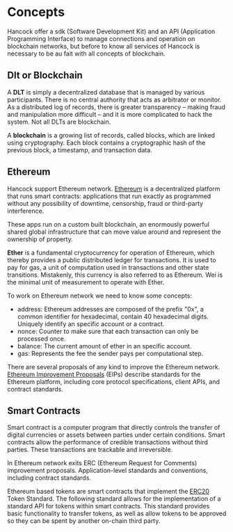 # Concepts

Hancock offer a sdk (Software Development Kit) and an API (Application Programming Interface) to manage connections and operation on blockchain networks, but before to know all services of Hancock is necessary to be au fait with all concepts of blockchain.

## Dlt or Blockchain

A <strong>DLT</strong> is simply a decentralized database that is managed by various participants. There is no central authority that acts as arbitrator or monitor. As a distributed log of records, there is greater transparency – making fraud and manipulation more difficult – and it is more complicated to hack the system. Not all DLTs are blockchain.

A <strong>blockchain</strong> is a growing list of records, called blocks, which are linked using cryptography. Each block contains a cryptographic hash of the previous block, a timestamp, and transaction data.

## Ethereum

Hancock support Ethereum network. <a href="https://github.com/ethereum/wiki/wiki">Ethereum</a> is a decentralized platform that runs smart contracts: applications that run exactly as programmed without any possibility of downtime, censorship, fraud or third-party interference.

These apps run on a custom built blockchain, an enormously powerful shared global infrastructure that can move value around and represent the ownership of property.

<strong>Ether</strong> is a fundamental cryptocurrency for operation of Ethereum, which thereby provides a public distributed ledger for transactions. It is used to pay for gas, a unit of computation used in transactions and other state transitions. Mistakenly, this currency is also referred to as Ethereum. Wei is the minimal unit of measurement to operate with Ether.

To work on Ethereum network we need to know some concepts:
- address: Ethereum addresses are composed of the prefix "0x", a common identifier for hexadecimal, contain 40 hexadecimal digits. Uniquely identify an specific account or a contract.
- nonce: Counter to make sure that each transaction can only be processed once.
- balance: The current amount of ether in an specific account.
- gas: Represents the fee the sender pays per computational step.

There are several proposals of any kind to improve the Ethereum network. <a href="http://eips.ethereum.org/">Ethereum Improvement Proposals</a>   (EIPs) describe standards for the Ethereum platform, including core protocol specifications, client APIs, and contract standards.

## Smart Contracts

Smart contract is a computer program that directly controls the transfer of digital currencies or assets between parties under certain conditions. Smart contracts allow the performance of credible transactions without third parties. These transactions are trackable and irreversible.

In Ethereum network exits ERC (Ethereum Request for Comments) improvement proposals. Application-level standards and conventions, including contract standards.

Ethereum based tokens are smart contracts that implement the <a href="http://eips.ethereum.org/EIPS/eip-20">ERC20</a> Token Standard. The following standard allows for the implementation of a standard API for tokens within smart contracts. This standard provides basic functionality to transfer tokens, as well as allow tokens to be approved so they can be spent by another on-chain third party.
